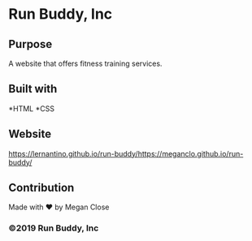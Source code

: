 # Run Buddy, Inc

## Purpose
A website that offers fitness training services.

## Built with 
*HTML
*CSS

## Website
https://lernantino.github.io/run-buddy/https://meganclo.github.io/run-buddy/

## Contribution
Made with ❤️ by Megan Close

### ©️2019 Run Buddy, Inc
